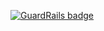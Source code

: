 
[![GuardRails badge](https://badges.production.guardrails.io/macarrie/tipe.svg)](https://www.guardrails.io)
